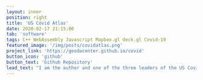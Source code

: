 ```yaml
---
layout: inner
position: right
title: 'US Covid Atlas'
date: 2020-02-17 21:15:00
tab: 'software'
tags: C++ WebAssembly Javascript Mapbox.gl deck.gl Covid-19
featured_image: '/img/posts/covidatlas.png'
project_link: 'https://geodacenter.github.io/covid'
button_icon: 'github'
button_text: 'Github Repository'
lead_text: "I am the author and one of the three leaders of the US Covid Atlas project. The US Covid atlas is a web app for county-level COVID-19 estimates, longitudinal exploration, and statistical cluster detection. It reveals a more detailed pandemic landscape with local hotspots of surging COVID cases that are missed by state-level data. The core spatial analysis functions were written in C++ to power this app using WebAssembly. Combining with Mapbox.gl and deck.gl for web UI, the whole system can be running in morden (desktop and mobile) browser as a static website serving thousands users per day with a fraction cost of traditional server biased webGIS system. All media coverage are here: https://geodacenter.github.io/covid/contact.html"
---
```

